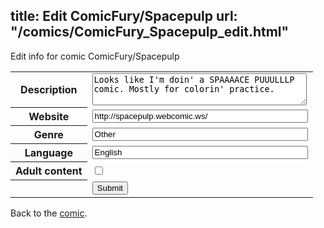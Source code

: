 title: Edit ComicFury/Spacepulp
url: "/comics/ComicFury_Spacepulp_edit.html"
---
Edit info for comic ComicFury/Spacepulp

<form name="comic" action="http://gaepostmail.appspot.com/comic/" method="post">
<table class="comicinfo">
<tr>
<th>Description</th><td><textarea name="description" cols="40" rows="3">Looks like I'm doin' a SPAAAACE PUUULLLP comic. Mostly for colorin' practice.</textarea></td>
</tr>
<tr>
<th>Website</th><td><input type="text" name="url" value="http://spacepulp.webcomic.ws/" size="40"/></td>
</tr>
<tr>
<th>Genre</th><td><input type="text" name="genre" value="Other" size="40"/></td>
</tr>
<tr>
<th>Language</th><td><input type="text" name="language" value="English" size="40"/></td>
</tr>
<tr>
<th>Adult content</th><td><input type="checkbox" name="adult" value="adult" /></td>
</tr>
<tr>
<th></th><td>
<input type="hidden" name="comic" value="ComicFury_Spacepulp" />
<input type="submit" name="submit" value="Submit" />
</td>
</tr>
</table>
</form>

Back to the [comic](ComicFury_Spacepulp.html).
